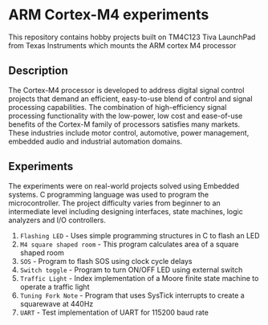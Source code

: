 # ARM Cortex-M4 experiments
This repository contains hobby projects built on TM4C123 Tiva LaunchPad from Texas Instruments which mounts the ARM cortex M4 processor

## Description
The Cortex-M4 processor is developed to address digital signal control projects that demand an efficient, easy-to-use blend of control and signal processing capabilities. The combination of high-efficiency signal processing functionality with the low-power, low cost and ease-of-use benefits of the Cortex-M family of processors satisfies many markets. These industries include motor control, automotive, power management, embedded audio and industrial automation domains.

## Experiments
The experiments were on real-world projects solved using Embedded systems. C programming language was used to program the microcontroller. The project difficulty varies from beginner to an intermediate level including designing interfaces, state machines, logic analyzers and I/O controllers.

1. `Flashing LED` -  Uses simple programming structures in C to flash an LED
2. `M4 square shaped room` - This program calculates area of a square shaped room
3. `SOS` - Program to flash SOS using clock cycle delays
4. `Switch toggle` - Program to turn ON/OFF LED using external switch
5. `Traffic Light` - Index implementation of a Moore finite state machine to operate a traffic light
6. `Tuning Fork Note` - Program that uses SysTick interrupts to create a squarewave at 440Hz
7. `UART` - Test implementation of UART for 115200 baud rate